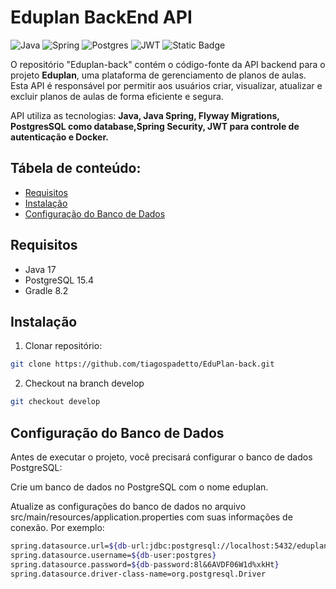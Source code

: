 # Eduplan BackEnd API

![Java](https://img.shields.io/badge/java-%23ED8B00.svg?style=for-the-badge&logo=openjdk&logoColor=white)
![Spring](https://img.shields.io/badge/spring-%236DB33F.svg?style=for-the-badge&logo=spring&logoColor=white)
![Postgres](https://img.shields.io/badge/postgres-%23316192.svg?style=for-the-badge&logo=postgresql&logoColor=white)
![JWT](https://img.shields.io/badge/JWT-black?style=for-the-badge&logo=JSON%20web%20tokens)
![Static Badge](https://img.shields.io/badge/docker-%2523ED8B00.svg?style=for-the-badge&logo=Docker&logoColor=white&color=blue)

O repositório "Eduplan-back" contém o código-fonte da API backend para o projeto **Eduplan**, uma plataforma de gerenciamento de planos de aulas. Esta API é responsável por permitir aos usuários criar, visualizar, atualizar e excluir planos de aulas de forma eficiente e segura.

API utiliza as tecnologias: **Java, Java Spring, Flyway Migrations, PostgresSQL como database,Spring Security, JWT para controle de autenticação e Docker.**

## Tábela de conteúdo:
- [Requisitos](#requsitos)
- [Instalação](#instalacao)
- [Configuração do Banco de Dados](#bd)


## Requisitos

* Java 17
* PostgreSQL 15.4
* Gradle 8.2


## Instalação

1. Clonar repositório:

```bash
git clone https://github.com/tiagospadetto/EduPlan-back.git
```
2. Checkout na branch develop
```bash
git checkout develop
```

## Configuração do Banco de Dados

Antes de executar o projeto, você precisará configurar o banco de dados PostgreSQL:

Crie um banco de dados no PostgreSQL com o nome eduplan.

Atualize as configurações do banco de dados no arquivo src/main/resources/application.properties com suas informações de conexão. Por exemplo:

```bash
spring.datasource.url=${db-url:jdbc:postgresql://localhost:5432/eduplan}
spring.datasource.username=${db-user:postgres}
spring.datasource.password=${db-password:8l&6AVDF06W1d%xkHt}
spring.datasource.driver-class-name=org.postgresql.Driver
```




